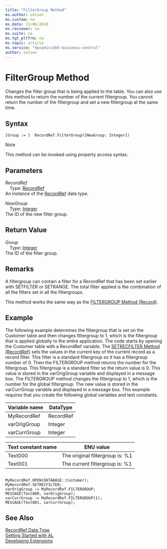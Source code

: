 ```yaml
---
title: "FilterGroup Method"
ms.author: solsen
ms.custom: na
ms.date: 11/06/2018
ms.reviewer: na
ms.suite: na
ms.tgt_pltfrm: na
ms.topic: article
ms.service: "dynamics365-business-central"
author: solsen
---
```

[//]: # (START>DO_NOT_EDIT)
[//]: # (IMPORTANT:Do not edit any of the content between here and the END>DO_NOT_EDIT.)
[//]: # (Any modifications should be made in the .xml files in the ModernDev repo.)
# FilterGroup Method
Changes the filter group that is being applied to the table. You can also use this method to return the number of the current filtergroup. You cannot return the number of the filtergroup and set a new filtergroup at the same time.

## Syntax
```
[Group := ]  RecordRef.FilterGroup([NewGroup: Integer])
```
> [!NOTE]  
> This method can be invoked using property access syntax.  
## Parameters
*RecordRef*  
&emsp;Type: [RecordRef](recordref-data-type.md)  
An instance of the [RecordRef](recordref-data-type.md) data type.  

*NewGroup*  
&emsp;Type: [Integer](../integer/integer-data-type.md)  
The ID of the new filter group.  


## Return Value
*Group*  
&emsp;Type: [Integer](../integer/integer-data-type.md)  
The ID of the filter group.  


[//]: # (IMPORTANT: END>DO_NOT_EDIT)

## Remarks  
 A filtergroup can contain a filter for a RecordRef that has been set earlier with SETFILTER or SETRANGE. The total filter applied is the combination of all the filters set in all the filtergroups.  
  
 This method works the same way as the [FILTERGROUP Method \(Record\)](../../methods/devenv-filtergroup-method-record.md).  
  
## Example  
 The following example determines the filtergroup that is set on the Customer table and then changes filtergroup to 1, which is the filtergroup that is applied globally to the entire application. The code starts by opening the Customer table with a RecordRef variable. The [SETRECFILTER Method \(RecordRef\)](../../methods/devenv-setrecfilter-method-recordref.md) sets the values in the current key of the current record as a record filter. This filter is a standard filtergroup so it has a filtergroup number of 0. Then the FILTERGROUP method returns the number for the filtergroup. This filtergroup is a standard filter so the return value is 0. This value is stored in the varOrigGroup variable and displayed in a message box. The FILTERGROUP method changes the filtergroup to 1, which is the number for the global filtergroup. The new value is stored in the varCurrGroup variable and displayed in a message box. This example requires that you create the following global variables and text constants.  
  
|Variable name|DataType|  
|-------------------|--------------|  
|MyRecordRef|RecordRef|  
|varOrigGroup|Integer|  
|varCurrGroup|Integer|  
  
|Text constant name|ENU value|  
|------------------------|---------------|  
|Text000|The original filtergroup is: %1|  
|Text001|The current filtergroup is: %1|  
  
```  
  
MyRecordRef.OPEN(DATABASE::Customer);  
MyRecordRef.SETRECFILTER;  
varOrigGroup := MyRecordRef.FILTERGROUP;  
MESSAGE(Text000, varOrigGroup);  
varCurrGroup := MyRecordRef.FILTERGROUP(1);  
MESSAGE(Text001, varCurrGroup);  
```  
  
## See Also
[RecordRef Data Type](recordref-data-type.md)  
[Getting Started with AL](../../devenv-get-started.md)  
[Developing Extensions](../../devenv-dev-overview.md)